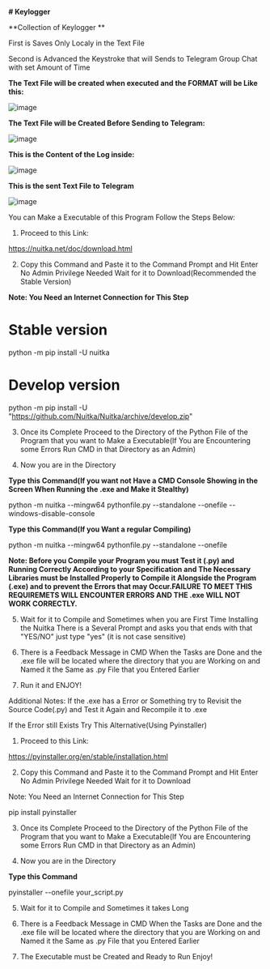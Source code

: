 **# Keylogger**

**Collection of Keylogger **

First is Saves Only Localy in the Text File

Second is Advanced the Keystroke that will Sends to Telegram Group Chat with set Amount of Time


**The Text File will be created when executed and the FORMAT will be Like this:**

![image](https://github.com/dtsiken/Keylogger/assets/101923825/8a3fbbad-d49c-46ff-a627-65faa0c88035)

**The Text File will be Created Before Sending to Telegram:**

![image](https://github.com/dtsiken/Keylogger/assets/101923825/0bef8a42-67c6-4c55-9128-12c2512d5e61)



**This is the Content of the Log inside:**

![image](https://github.com/dtsiken/Keylogger/assets/101923825/deece16b-c1ee-4332-b378-a067843f0336)

**This is the sent Text File to Telegram**

![image](https://github.com/dtsiken/Keylogger/assets/101923825/e129e57c-534e-4999-a7eb-646bf38e4b6a)


You can Make a Executable of this Program Follow the Steps Below:

1. Proceed to this Link:

https://nuitka.net/doc/download.html

2. Copy this Command and Paste it to the Command Prompt and Hit Enter No Admin Privilege Needed Wait for it to Download(Recommended the Stable Version)

**Note: You Need an Internet Connection for This Step**

# Stable version
python -m pip install -U nuitka

# Develop version
python -m pip install -U "https://github.com/Nuitka/Nuitka/archive/develop.zip"

3. Once its Complete Proceed to the Directory of the Python File of the Program that you want to Make a  Executable(If You are Encountering some Errors Run CMD in that Directory as an Admin)

4. Now you are in the Directory
   
**Type this Command(If you want not Have a CMD Console Showing in the Screen When Running the .exe and Make it Stealthy)**

python -m nuitka --mingw64 pythonfile.py --standalone --onefile --windows-disable-console

**Type this Command(If you Want a regular Compiling)**

python -m nuitka --mingw64 pythonfile.py --standalone --onefile

**Note: Before you Compile your Program you must Test it (.py) and Running Correctly According to your Specification and The Necessary Libraries must be Installed Properly to Compile it Alongside the Program (.exe) and to prevent the Errors that may Occur.FAILURE TO MEET THIS REQUIREMETS WILL ENCOUNTER ERRORS AND THE .exe WILL NOT WORK CORRECTLY.**

5. Wait for it to Compile and Sometimes when you are First Time Installing the Nuitka There is a Several Prompt and asks you that ends with that "YES/NO"  just type "yes" (it is not case sensitive)

6. There is a Feedback Message in CMD When the Tasks are Done and the .exe file will be located where the directory that you are Working on and Named it the Same as .py File that you Entered Earlier

7. Run it and ENJOY!
   
Additional Notes: If the .exe has a Error or Something try to Revisit the Source Code(.py) and Test it Again and Recompile it to .exe

If the Error still Exists Try This Alternative(Using Pyinstaller)

1. Proceed to this Link:

https://pyinstaller.org/en/stable/installation.html

2. Copy this Command and Paste it to the Command Prompt and Hit Enter No Admin Privilege Needed Wait for it to Download

Note: You Need an Internet Connection for This Step

pip install pyinstaller

3. Once its Complete Proceed to the Directory of the Python File of the Program that you want to Make a  Executable(If You are Encountering some Errors Run CMD in that Directory as an Admin)

4. Now you are in the Directory

**Type this Command**

pyinstaller --onefile your_script.py

5. Wait for it to Compile and Sometimes it takes Long

6. There is a Feedback Message in CMD When the Tasks are Done and the .exe file will be located where the directory that you are Working on and Named it the Same as .py File that you Entered Earlier

7. The Executable must be Created and Ready to Run Enjoy!


